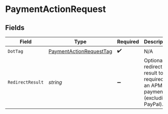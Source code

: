# PaymentActionRequest


## Fields

| Field                                                                          | Type                                                                           | Required                                                                       | Description                                                                    | Example                                                                        |
| ------------------------------------------------------------------------------ | ------------------------------------------------------------------------------ | ------------------------------------------------------------------------------ | ------------------------------------------------------------------------------ | ------------------------------------------------------------------------------ |
| `DotTag`                                                                       | [PaymentActionRequestTag](../../Models/Components/PaymentActionRequestTag.md)  | :heavy_check_mark:                                                             | N/A                                                                            | finalize                                                                       |
| `RedirectResult`                                                               | *string*                                                                       | :heavy_minus_sign:                                                             | Optional redirect result token required for an APM payment (excluding PayPal). | eyJ0cmFuc                                                                      |